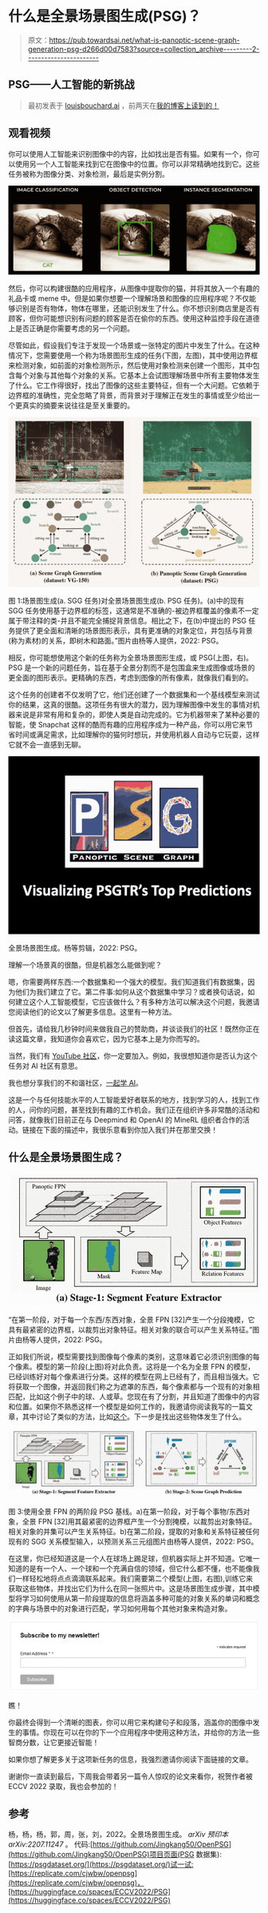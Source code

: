 # 什么是全景场景图生成(PSG)？

> 原文：<https://pub.towardsai.net/what-is-panoptic-scene-graph-generation-psg-d266d00d7583?source=collection_archive---------2----------------------->

## PSG——人工智能的新挑战

> 最初发表于 [louisbouchard.ai](https://www.louisbouchard.ai/psg/) ，前两天在[我的博客上读到的！](https://www.louisbouchard.ai/psg/)

## 观看视频

你可以使用人工智能来识别图像中的内容，比如找出是否有猫。如果有一个，你可以使用另一个人工智能来找到它在图像中的位置。你可以非常精确地找到它。这些任务被称为图像分类、对象检测，最后是实例分割。

![](img/57af3ba8ab7d69335adaf683bc4e0870.png)

然后，你可以构建很酷的应用程序，从图像中提取你的猫，并将其放入一个有趣的礼品卡或 meme 中。但是如果你想要一个理解场景和图像的应用程序呢？不仅能够识别是否有物体，物体在哪里，还能识别发生了什么。你不想识别商店里是否有顾客，但你可能想识别有问题的顾客是否在偷你的东西。使用这种监控手段在道德上是否正确是你需要考虑的另一个问题。

尽管如此，假设我们专注于发现一个场景或一张特定的图片中发生了什么。在这种情况下，您需要使用一个称为场景图形生成的任务(下图，左图)，其中使用边界框来检测对象，如前面的对象检测所示，然后使用对象检测来创建一个图形，其中包含每个对象与其他每个对象的关系。它基本上会试图理解场景中所有主要物体发生了什么。它工作得很好，找出了图像的这些主要特征，但有一个大问题。它依赖于边界框的准确性，完全忽略了背景，而背景对于理解正在发生的事情或至少给出一个更真实的摘要来说往往是至关重要的。

![](img/69978629aa12319e9633d4f95198452f.png)

图 1:场景图生成(a. SGG 任务)对全景场景图生成(b. PSG 任务)。(a)中的现有 SGG 任务使用基于边界框的标签，这通常是不准确的-被边界框覆盖的像素不一定属于带注释的类-并且不能完全捕捉背景信息。相比之下，在(b)中提出的 PSG 任务提供了更全面和清晰的场景图形表示，具有更准确的对象定位，并包括与背景(称为素材)的关系，即树木和路面。”图片由杨等人提供，2022: PSG。

相反，你可能想使用这个新的任务称为全景场景图形生成，或 PSG(上图，右)。PSG 是一个新的问题任务，旨在基于全景分割而不是包围盒来生成图像或场景的更全面的图形表示。更精确的东西，考虑到图像的所有像素，就像我们看到的。

这个任务的创建者不仅发明了它，他们还创建了一个数据集和一个基线模型来测试你的结果，这真的很酷。这项任务有很大的潜力，因为理解图像中发生的事情对机器来说是非常有用和复杂的，即使人类是自动完成的。它为机器带来了某种必要的智能，使 Snapchat 这样的酷而有趣的应用程序成为一种产品，你可以用它来节省时间或满足需求，比如理解你的猫何时想玩，并使用机器人自动与它玩耍，这样它就不会一直感到无聊。

![](img/5f89741abc504f0aae2ec35a9498f9cd.png)

全景场景图生成。杨等剪辑，2022: PSG。

理解一个场景真的很酷，但是机器怎么能做到呢？

嗯，你需要两样东西:一个数据集和一个强大的模型。我们知道我们有数据集，因为他们为我们建立了它。第二件事:如何从这个数据集中学习？或者换句话说，如何建立这个人工智能模型，它应该做什么？有多种方法可以解决这个问题，我邀请您阅读他们的论文以了解更多信息。这里有一种方法。

但首先，请给我几秒钟时间来做我自己的赞助商，并谈谈我们的社区！既然你正在读这篇文章，我知道你会喜欢它，因为它基本上是为你而写的。

当然，我们有 [YouTube 社区](https://www.youtube.com/channel/UCUzGQrN-lyyc0BWTYoJM_Sg)，你一定要加入。例如，我很想知道你是否认为这个任务对 AI 社区有意思。

我也想分享我们的不和谐社区，[一起学 AI](https://www.louisbouchard.ai/learn-ai-together/)。

这是一个与任何技能水平的人工智能爱好者联系的地方，找到学习的人，找到工作的人，问你的问题，甚至找到有趣的工作机会。我们正在组织许多非常酷的活动和问答，就像我们目前正在与 Deepmind 和 OpenAI 的 MineRL 组织者合作的活动。链接在下面的描述中，我很乐意看到你加入我们并在那里交换！

## 什么是全景场景图生成？

![](img/b18e0337b530fd1094b803fb129b4ffb.png)

“在第一阶段，对于每一个东西/东西对象，全景 FPN [32]产生一个分段掩模，它具有最紧密的边界框，以裁剪出对象特征。相关对象的联合可以产生关系特征。”图片由杨等人提供，2022: PSG。

正如我们所说，模型需要找到图像每个像素的类别，这意味着它必须识别图像的每个像素。模型的第一阶段(上图)将对此负责。这将是一个名为全景 FPN 的模型，已经训练好对每个像素进行分类。这样的模型在网上已经有了，而且相当强大。它将获取一个图像，并返回我们称之为遮罩的东西，每个像素都与一个现有的对象相匹配，比如这个例子中的球、人或草。您现在有了分割，并且知道了图像中的内容和位置。如果你不熟悉这样一个模型是如何工作的，我邀请你阅读我写的一篇文章，其中讨论了类似的方法，比如[这个](/this-ai-can-colorize-your-black-white-photos-with-full-photorealistic-renders-deoldify-bf1eed5cb02a)。下一步是找出这些物体发生了什么。

![](img/135e8c8c7143ea7439743d28bc3d0160.png)

图 3:使用全景 FPN 的两阶段 PSG 基线。a)在第一阶段，对于每个事物/东西对象，全景 FPN [32]用其最紧密的边界框产生一个分割掩模，以裁剪出对象特征。相关对象的并集可以产生关系特征。b)在第二阶段，提取的对象和关系特征被任何现有的 SGG 关系模型输入，以预测关系三元组图片由杨等人提供，2022: PSG。

在这里，你已经知道这是一个人在球场上踢足球，但机器实际上并不知道。它唯一知道的是有一个人、一个球和一个充满自信的领域，但它什么都不懂，也不能像我们一样轻松地将点点滴滴联系起来。我们需要第二个模型(上图，右图),训练它来获取这些物体，并找出它们为什么在同一张照片中。这是场景图生成步骤，其中模型将学习如何使用从第一阶段提取的信息将涵盖多种可能的对象关系的单词和概念的字典与场景中的对象进行匹配，学习如何用每个其他对象来构造对象。

[![](img/801084bd7036ff2803b50c630a1407b8.png)](http://eepurl.com/huGLT5)

瞧！

你最终会得到一个清晰的图表，你可以用它来构建句子和段落，涵盖你的图像中发生的事情。你现在可以在你的下一个应用程序中使用这种方法，并给你的方法一些智商分数，让它更接近智能！

如果你想了解更多关于这项新任务的信息，我强烈邀请你阅读下面链接的文章。

谢谢你一直读到最后，下周我会带着另一篇令人惊叹的论文来看你，祝贺作者被 ECCV 2022 录取，我也会参加的！

## 参考

杨，杨，杨，郭，周，张，刘，2022。全景场景图生成。 *arXiv 预印本 arXiv:2207.11247* 。
代码:[https://github.com/Jingkang50/OpenPSG](https://github.com/Jingkang50/OpenPSG)项目页面(PSG 数据集):[https://psgdataset.org/](https://psgdataset.org/)试一试:[https://replicate.com/cjwbw/openpsg](https://replicate.com/cjwbw/openpsg)，[https://huggingface.co/spaces/ECCV2022/PSG](https://huggingface.co/spaces/ECCV2022/PSG)